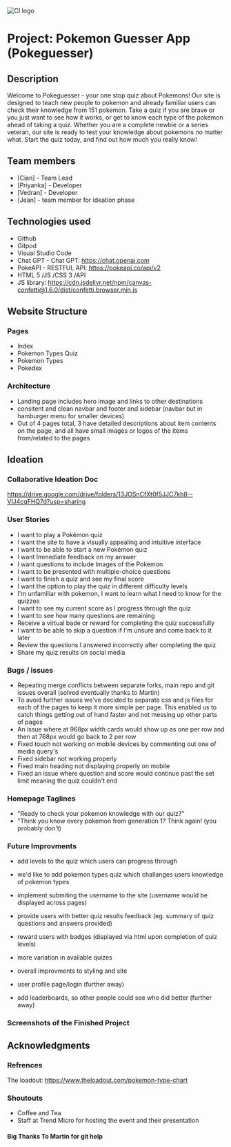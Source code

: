 ![CI logo](https://codeinstitute.s3.amazonaws.com/fullstack/ci_logo_small.png)

# Project: Pokemon Guesser App (Pokeguesser)

## Description
Welcome to Pokeguesser - your one stop quiz about Pokemons! Our site is designed to teach new people to pokemon and already familiar users can check their knowledge from 151 pokemon. Take a quiz if you are brave or you just want to see how it works, or get to know each type of the pokemon ahead of taking a quiz. Whether you are a complete newbie or a series veteran, our site is ready to test your knowledge about pokemons no matter what. Start the quiz today, and find out how much you really know!

## Team members

- [Cian] - Team Lead
- [Priyanka] - Developer
- [Vedran] - Developer
- [Jean] - team member for ideation phase

## Technologies used

- Github
- Gitpod
- Visual Studio Code
- Chat GPT - Chat GPT: https://chat.openai.com
- PokeAPI - RESTFUL API: https://pokeapi.co/api/v2
- HTML 5 /JS /CSS 3 /API
- JS library: https://cdn.jsdelivr.net/npm/canvas-confetti@1.6.0/dist/confetti.browser.min.js

## Website Structure
### Pages

- Index
- Pokemon Types Quiz
- Pokemon Types
- Pokedex

### Architecture

- Landing page includes hero image and links to other destinations
- consitent and clean navbar and footer and sidebar (navbar but in hamburger menu for smaller devices)
- Out of 4 pages total, 3 have detailed descriptions about item contents on the page, and all have small images or logos of the items from/related to the pages 

## Ideation

### Collaborative Ideation Doc
https://drive.google.com/drive/folders/13JOSnCfXt0f5JJC7kh8--VlJ4cqFHQ7d?usp=sharing

### User Stories

 - I want to play a Pokémon quiz
 - I want the site to have a visually appealing and intuitive interface
 - I want to be able to start a new Pokémon quiz
 - I want Immediate feedback on my answer
 - I want questions to include Images of the Pokemon
 - I want to be presented with multiple-choice questions
 - I want to finish a quiz and see my final score
 - I want the option to play the quiz in different difficulty levels
 - I'm unfamiliar with pokemon, I want to learn what I need to know for the quizzes
 - I want to see my current score as I progress through the quiz
 - I want to see how many questions are remaining
 - Receive a virtual bade or reward for completing the quiz successfully
 - I want to be able to skip a question if I'm unsure and come back to it later
 - Review the questions I answered incorrectly after completing the quiz
 - Share my quiz results on social media

### Bugs / issues

- Repeating merge conflicts between separate forks, main repo and git issues overall (solved eventually thanks to Martin)
- To avoid further issues we've decided to separate css and js files for each of the pages to keep it more simple per page. This enabled us to catch things getting out of hand faster and not messing up other parts of pages
- An issue where at 968px width cards would show up as one per row and then at 768px would go back to 2 per row
- Fixed touch not working on mobile devices by commenting out one of media query's
- Fixed sidebar not working properly
- Fixed main heading not displaying properly on mobile
- Fixed an issue where question and score would continue past the set limit meaning the quiz couldn't end

### Homepage Taglines

- "Ready to check your pokemon knowledge with our quiz?"
- "Think you know every pokemon from generation 1? Think again! (you probably don't)

### Future Improvments

- add levels to the quiz which users can progress through
- we'd like to add pokemon types quiz which challanges users knowledge of pokemon types
- implement submiting the username to the site (username would be displayed across pages)
- provide users with better quiz results feedback (eg. summary of quiz questions and answers provided)
- reward users with badges (displayed via html upon completion of quiz levels)
- more variation in available quizes
- overall improvments to styling and site
  
- user profile page/login (further away)
- add leaderboards, so other people could see who did better (further away)

### Screenshots of the Finished Project



## Acknowledgments
### Refrences

The loadout: https://www.theloadout.com/pokemon-type-chart

### Shoutouts

- Coffee and Tea
- Staff at Trend Micro for hosting the event and their presentation

#### Big Thanks To Martin for git help
